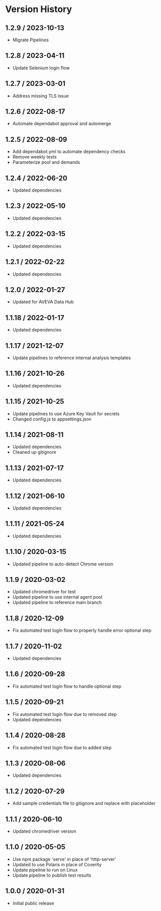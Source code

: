 # Version History

## 1.2.9 / 2023-10-13

- Migrate Pipelines

## 1.2.8 / 2023-04-11

- Update Selenium login flow

## 1.2.7 / 2023-03-01

- Address missing TLS issue

## 1.2.6 / 2022-08-17

- Automate dependabot approval and automerge

## 1.2.5 / 2022-08-09

- Add dependabot.yml to automate dependency checks
- Remove weekly tests
- Parameterize pool and demands

## 1.2.4 / 2022-06-20

- Updated dependencies

## 1.2.3 / 2022-05-10

- Updated dependencies

## 1.2.2 / 2022-03-15

- Updated dependencies

## 1.2.1 / 2022-02-22

- Updated dependencies

## 1.2.0 / 2022-01-27

- Updated for AVEVA Data Hub

## 1.1.18 / 2022-01-17

- Updated dependencies

## 1.1.17 / 2021-12-07

- Update pipelines to reference internal analysis templates

## 1.1.16 / 2021-10-26

- Updated dependencies

## 1.1.15 / 2021-10-25

- Update pipelines to use Azure Key Vault for secrets
- Changed config.js to appsettings.json

## 1.1.14 / 2021-08-11

- Updated dependencies
- Cleaned up gitignore

## 1.1.13 / 2021-07-17

- Updated dependencies

## 1.1.12 / 2021-06-10

- Updated dependencies

## 1.1.11 / 2021-05-24

- Updated dependencies

## 1.1.10 / 2020-03-15

- Updated pipeline to auto-detect Chrome version

## 1.1.9 / 2020-03-02

- Updated chromedriver for test
- Updated pipeline to use internal agent pool
- Updated pipeline to reference main branch

## 1.1.8 / 2020-12-09

- Fix automated test login flow to properly handle error optional step

## 1.1.7 / 2020-11-02

- Updated dependencies

## 1.1.6 / 2020-09-28

- Fix automated test login flow to handle optional step

## 1.1.5 / 2020-09-21

- Fix automated test login flow due to removed step
- Updated dependencies

## 1.1.4 / 2020-08-28

- Fix automated test login flow due to added step

## 1.1.3 / 2020-08-06

- Updated dependencies

## 1.1.2 / 2020-07-29

- Add sample credentials file to gitignore and replace with placeholder

## 1.1.1 / 2020-06-10

- Updated chromedriver version

## 1.1.0 / 2020-05-05

- Use npm package 'serve' in place of 'http-server'
- Updated to use Polaris in place of Coverity
- Update pipeline to run on Linux
- Update pipeline to publish test results

## 1.0.0 / 2020-01-31

- Initial public release
